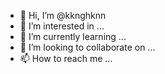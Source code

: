- 👋 Hi, I’m @kknghknn
- 👀 I’m interested in ...
- 🌱 I’m currently learning ...
- 💞️ I’m looking to collaborate on ...
- 📫 How to reach me ...

<!---
kknghknn/kknghknn is a ✨ special ✨ repository because its `README.md` (this file) appears on your GitHub profile.
You can click the Preview link to take a look at your changes.
--->
